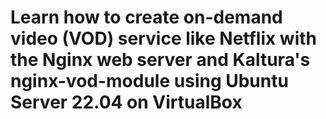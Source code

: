 # Learn how to create on-demand video (VOD) service like Netflix with the Nginx web server and Kaltura's nginx-vod-module using Ubuntu Server 22.04 on VirtualBox
